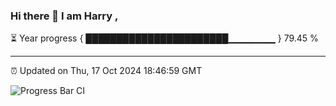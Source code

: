 ### Hi there 👋 I am Harry , 

⏳ Year progress { ███████████████████████▁▁▁▁▁▁▁ } 79.45 %

---

⏰ Updated on Thu, 17 Oct 2024 18:46:59 GMT

![Progress Bar CI](https://github.com/duykhang68/duykhang68/workflows/Progress%20Bar%20CI/badge.svg)
